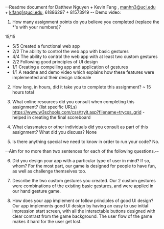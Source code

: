 --Readme document for Datthew Nguyen + Kevin Fang , manhn3@uci.edu + klfang1@uci.edu, 61886297 + 81573919 --
Demo video:

1. How many assignment points do you believe you completed (replace the *'s with your numbers)?

15/15
- 5/5 Created a functional web app
- 2/2 The ability to control the web app with basic gestures
- 4/4 The ability to control the web app with at least two custom gestures
- 2/2 Following good principles of UI design
- 1/1 Creating a compelling app and application of gestures
- 1/1 A readme and demo video which explains how these features were implemented and their design rationale

2. How long, in hours, did it take you to complete this assignment?
~ 15 hours total


3. What online resources did you consult when completing this assignment? (list specific URLs)
https://www.w3schools.com/css/tryit.asp?filename=trycss_grid - helped in creating the final scoreboard


4. What classmates or other individuals did you consult as part of this assignment? What did you discuss?
None


5. Is there anything special we need to know in order to run your code?
No.


--Aim for no more than two sentences for each of the following questions.--


6. Did you design your app with a particular type of user in mind? If so, whom?
For the most part, our game is designed for people to have fun, as well as challenge themselves too.

7. Describe the two custom gestures you created.
Our 2 custom gestures were combinations of the existing basic gestures, and were applied in our hand gesture game. 

8. How does your app implement or follow principles of good UI design?
Our app implements good UI design by having an easy to use initial impression start screen, with all the interactable buttons designed with clear contrast from the game background. The user flow of the game makes it hard for the user get lost.
